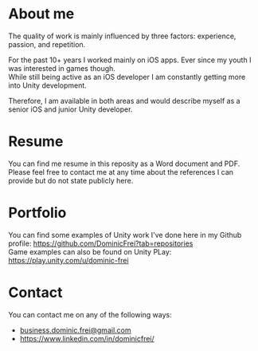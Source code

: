 # About me

The quality of work is mainly influenced by three factors: experience, passion, and repetition.

For the past 10+ years I worked mainly on iOS apps. Ever since my youth I was interested in games though.  
While still being active as an iOS developer I am constantly getting more into Unity development.

Therefore, I am available in both areas and would describe myself as a senior iOS and junior Unity developer.

# Resume
You can find me resume in this reposity as a Word document and PDF.  
Please feel free to contact me at any time about the references I can provide but do not state publicly here.

# Portfolio

You can find some examples of Unity work I've done here in my Github profile:  https://github.com/DominicFrei?tab=repositories  
Game examples can also be found on Unity PLay: https://play.unity.com/u/dominic-frei

# Contact
You can contact me on any of the following ways:
- business.dominic.frei@gmail.com
- https://www.linkedin.com/in/dominicfrei/
